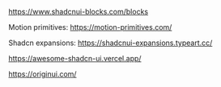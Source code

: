 https://www.shadcnui-blocks.com/blocks

Motion primitives:
https://motion-primitives.com/

Shadcn expansions:
https://shadcnui-expansions.typeart.cc/

https://awesome-shadcn-ui.vercel.app/

https://originui.com/
